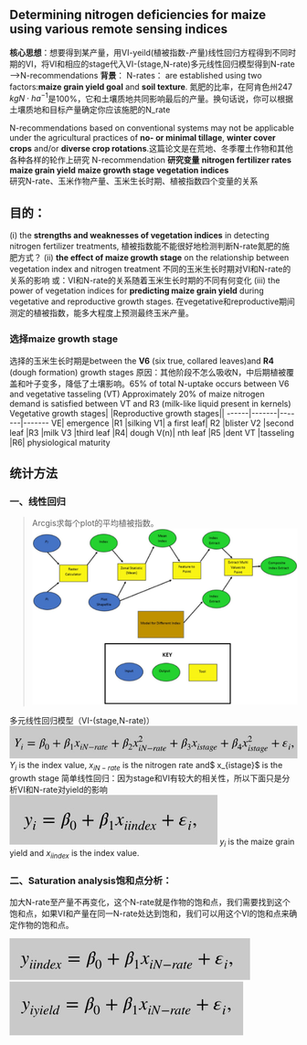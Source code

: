 
## Determining nitrogen deficiencies for maize using various remote sensing indices
**核心思想**：想要得到某产量，用VI-yeild(植被指数-产量)线性回归方程得到不同时期的VI，将VI和相应的stage代入VI-(stage,N-rate)多元线性回归模型得到N-rate——>N-recommendations
**背景**：
N-rates： are established using two factors:**maize grain yield goal** and **soil texture**. 氮肥的比率，在阿肯色州247 $kg N\cdot  ha^{-1}$是100%，它和土壤质地共同影响最后的产量。换句话说，你可以根据土壤质地和目标产量确定你应该施肥的N_rate

N-recommendations based on conventional systems may not be applicable under the agricultural practices of **no- or minimal tillage**, **winter cover crops** and/or **diverse crop rotations**.这篇论文是在荒地、冬季覆土作物和其他各种各样的轮作上研究 N-recommendation
**研究变量**
  **nitrogen fertilizer rates**
  **maize grain yield**
   **maize growth stage** 
   **vegetation indices**  
 研究N-rate、玉米作物产量、玉米生长时期、植被指数四个变量的关系
 ## 目的：
(i) the **strengths and weaknesses of vegetation indices** in detecting nitrogen fertilizer treatments,
植被指数能不能很好地检测判断N-rate氮肥的施肥方式？
(ii) **the effect of maize growth stage** on the relationship between vegetation index and nitrogen treatment
不同的玉米生长时期对VI和N-rate的关系的影响
或：VI和N-rate的关系随着玉米生长时期的不同有何变化
(iii) the power of vegetation indices for **predicting maize grain yield** during vegetative and reproductive growth stages.
在vegetative和reproductive期间测定的植被指数，能多大程度上预测最终玉米产量。
### **选择maize growth stage** 
选择的玉米生长时期是between the **V6** (six true, collared leaves)and **R4** (dough formation) growth stages
原因：其他阶段不怎么吸收N，中后期植被覆盖和叶子变多，降低了土壤影响。65% of total N-uptake occurs between V6 and vegetative tasseling (VT) Approximately 20% of maize nitrogen demand is satisfied between VT and R3 (milk-like liquid present in kernels)
Vegetative growth stages| |Reproductive growth stages||
------|-------|-------|-------
VE| emergence |R1 |silking
V1| a first leaf| R2 |blister
V2 |second leaf |R3 |milk
V3 |third leaf |R4| dough
V(n)| nth leaf |R5 |dent
VT |tasseling |R6| physiological maturity
## 统计方法 
### 一、线性回归
>Arcgis求每个plot的平均植被指数。
![ar](arcgis.png)

多元线性回归模型（VI-(stage,N-rate)）
![eq1](eq1.jpg)
$Y_i$ is the index value, $x_{iN−rate}$ is the nitrogen rate and$ x_{istage}$ is the growth stage
简单线性回归：因为stage和VI有较大的相关性，所以下面只是分析VI和N-rate对yield的影响
![eq2](eq2.jpg)
$y_i$ is the maize grain yield and $x_{iindex}$ is the index value.
### 二、Saturation analysis饱和点分析：
加大N-rate至产量不再变化，这个N-rate就是作物的饱和点，我们需要找到这个饱和点，如果VI和产量在同一N-rate处达到饱和，我们可以用这个VI的饱和点来确定作物的饱和点。

![eq3](eq3.jpg)
![eq4](eq4.jpg)
